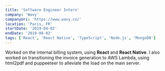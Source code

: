 ```yaml
---
title: 'Software Engineer Intern'
company: 'Wavy'
companyUri: 'https://www.wavy.co/'
location: 'Paris, FR'
startDate: '2019-04-02'
endDate: '2019-08-02'
tags: ['React', 'React Native', 'TypeScript', 'Node.js', 'MongoDB']
---
```


Worked on the internal billing system, using **React** and **React Native**. I also worked on transitioning the invoice generation to AWS Lambda, using html2pdf and puppeeteer to alleviate the load on the main server.
